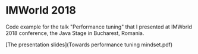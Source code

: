 # IMWorld 2018
Code example for the talk "Performance tuning" that I presented at IMWorld 2018 conference, the Java Stage in Bucharest, Romania.

[The presentation slides](Towards performance tuning mindset.pdf)
